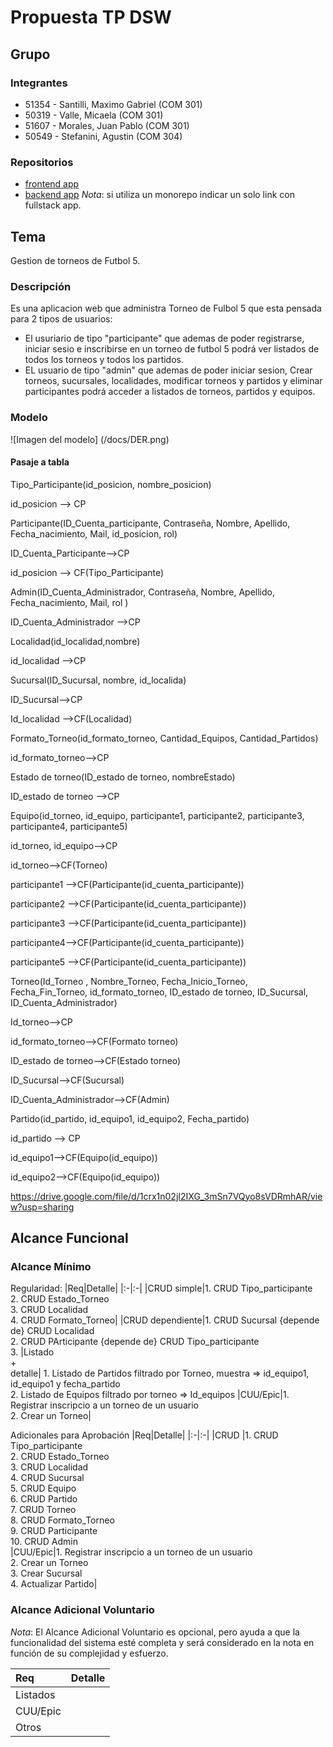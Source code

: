 # Propuesta TP DSW

## Grupo
### Integrantes
* 51354 - Santilli, Maximo Gabriel (COM 301)
* 50319 - Valle, Micaela (COM 301)
* 51607 - Morales, Juan Pablo (COM 301)
* 50549 - Stefanini, Agustin (COM 304)

### Repositorios
* [frontend app](http://hyperlinkToGihubOrGitlab)
* [backend app](http://hyperlinkToGihubOrGitlab)
*Nota*: si utiliza un monorepo indicar un solo link con fullstack app.

## Tema
Gestion de torneos de Futbol 5.

### Descripción
Es una aplicacion web que administra Torneo de Fulbol 5 que esta pensada para 2 tipos de usuarios:
- El usuriario de tipo "participante" que ademas de poder registrarse, iniciar sesio e inscribirse en un torneo de futbol 5 podrá ver listados de todos los torneos y todos los partidos.
- EL usuario de tipo "admin" que ademas de poder iniciar sesion, Crear torneos, sucursales, localidades, modificar torneos y partidos y eliminar participantes podrá acceder a listados de torneos, partidos y equipos.

### Modelo
![Imagen del modelo] (/docs/DER.png)

#### Pasaje a tabla

Tipo_Participante(id_posicion, nombre_posicion)

id_posicion --> CP


Participante(ID_Cuenta_participante, Contraseña, Nombre, Apellido, Fecha_nacimiento, Mail, id_posicion, rol)

ID_Cuenta_Participante-->CP

id_posicion --> CF(Tipo_Participante)

 

Admin(ID_Cuenta_Administrador, Contraseña, Nombre, Apellido, Fecha_nacimiento, Mail, rol )

ID_Cuenta_Administrador -->CP

 

Localidad(id_localidad,nombre)

id_localidad -->CP

 

Sucursal(ID_Sucursal, nombre, id_localida)

ID_Sucursal-->CP

Id_localidad -->CF(Localidad)

 

Formato_Torneo(id_formato_torneo, Cantidad_Equipos, Cantidad_Partidos)

id_formato_torneo-->CP

 

Estado de torneo(ID_estado de torneo, nombreEstado) 

ID_estado de torneo -->CP

 

Equipo(id_torneo, id_equipo, participante1, participante2, participante3, participante4, participante5)

id_torneo, id_equipo-->CP

id_torneo-->CF(Torneo)

participante1 -->CF(Participante(id_cuenta_participante))

participante2 -->CF(Participante(id_cuenta_participante))

participante3 -->CF(Participante(id_cuenta_participante))

participante4-->CF(Participante(id_cuenta_participante))

participante5 -->CF(Participante(id_cuenta_participante))

 

Torneo(Id_Torneo , Nombre_Torneo, Fecha_Inicio_Torneo, Fecha_Fin_Torneo, id_formato_torneo, ID_estado de torneo, ID_Sucursal, ID_Cuenta_Administrador)

Id_torneo-->CP

id_formato_torneo-->CF(Formato torneo)

 ID_estado de torneo-->CF(Estado torneo)

 ID_Sucursal-->CF(Sucursal)

 ID_Cuenta_Administrador-->CF(Admin)

 

Partido(id_partido, id_equipo1, id_equipo2, Fecha_partido)

id_partido --> CP

id_equipo1-->CF(Equipo(id_equipo))

id_equipo2-->CF(Equipo(id_equipo))



https://drive.google.com/file/d/1crx1n02jI2IXG_3mSn7VQyo8sVDRmhAR/view?usp=sharing

## Alcance Funcional 

### Alcance Mínimo

Regularidad:
|Req|Detalle|
|:-|:-|
|CRUD simple|1. CRUD Tipo_participante<br>2. CRUD Estado_Torneo<br>3. CRUD Localidad<br>4. CRUD Formato_Torneo|
|CRUD dependiente|1. CRUD Sucursal {depende de} CRUD Localidad<br>2. CRUD PArticipante {depende de} CRUD Tipo_participante<br>3.
|Listado<br>+<br>detalle| 1. Listado de Partidos filtrado por Torneo, muestra => id_equipo1, id_equipo1 y fecha_partido <br> 2. Listado de Equipos filtrado por torneo => Id_equipos
|CUU/Epic|1. Registrar inscripcio a un torneo de un usuario<br>2. Crear un Torneo|


Adicionales para Aprobación
|Req|Detalle|
|:-|:-|
|CRUD |1. CRUD Tipo_participante<br>2. CRUD Estado_Torneo<br>3. CRUD Localidad<br>4. CRUD Sucursal<br>5. CRUD Equipo<br>6. CRUD Partido<br>7. CRUD Torneo<br>8. CRUD Formato_Torneo<br>9. CRUD Participante<br>10. CRUD Admin<br>
|CUU/Epic|1. Registrar inscripcio a un torneo de un usuario<br>2. Crear un Torneo<br>3. Crear Sucursal<br>4. Actualizar Partido|


### Alcance Adicional Voluntario

*Nota*: El Alcance Adicional Voluntario es opcional, pero ayuda a que la funcionalidad del sistema esté completa y será considerado en la nota en función de su complejidad y esfuerzo.

|Req|Detalle|
|:-|:-|
|Listados ||
|CUU/Epic||
|Otros|| (En revisión)